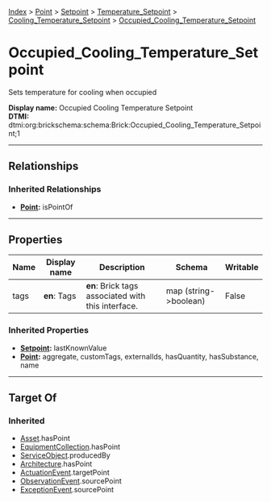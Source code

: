 [Index](../../../../index.md) > [Point](../../../Point.md) > [Setpoint](../../Setpoint.md) > [Temperature_Setpoint](../Temperature_Setpoint.md) > [Cooling_Temperature_Setpoint](Cooling_Temperature_Setpoint.md) > [Occupied_Cooling_Temperature_Setpoint](#)
# Occupied_Cooling_Temperature_Setpoint

Sets temperature for cooling when occupied


**Display name:** Occupied Cooling Temperature Setpoint<br />
**DTMI:** dtmi:org:brickschema:schema:Brick:Occupied_Cooling_Temperature_Setpoint;1

---

## Relationships

### Inherited Relationships
* **[Point](../../../Point.md):** isPointOf

---

## Properties

|Name|Display name|Description|Schema|Writable|
|-|-|-|-|-|
|tags|**en**: Tags|**en**: Brick tags associated with this interface.|map (string->boolean)|False|
### Inherited Properties
* **[Setpoint](../../Setpoint.md):** lastKnownValue
* **[Point](../../../Point.md):** aggregate, customTags, externalIds, hasQuantity, hasSubstance, name

---

## Target Of
### Inherited
* [Asset](../../../../Asset/Asset.md).hasPoint
* [EquipmentCollection](../../../../Collection/EquipmentCollection.md).hasPoint
* [ServiceObject](../../../../Information/ServiceObject/ServiceObject.md).producedBy
* [Architecture](../../../../Space/Architecture/Architecture.md).hasPoint
* [ActuationEvent](../../../../Event/PointEvent/ActuationEvent.md).targetPoint
* [ObservationEvent](../../../../Event/PointEvent/ObservationEvent.md).sourcePoint
* [ExceptionEvent](../../../../Event/PointEvent/ExceptionEvent.md).sourcePoint

